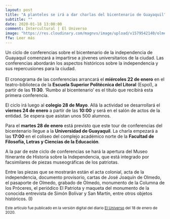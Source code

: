 ```yaml
---
layout: post
title: "A planteles se irá a dar charlas del bicentenario de Guayaquil"
subtitle: ""
date: 2020-01-18 13:00:00
comment: Intercultural | El Universo
image: "https://res.cloudinary.com/magnvs/image/upload/v1579542140/olmedo-en-sala_svfcau.jpg"
ffw: Leer más
---
```

Un ciclo de conferencias sobre el bicentenario de la independencia de Guayaquil comenzará a impartirse a jóvenes universitarios de la ciudad. Las conferencias abordarán los aspectos históricos sobre la independencia y sus repercusiones para la ciudad. <br /><br/>El cronograma de las conferencias arrancará el **miércoles 22 de enero** en el teatro-biblioteca de la **Escuela Superior Politécnica del Litoral** (Espol), a partir de las **11:30**. ‘Rumbo al bicentenario’ es el título que recibirá esta primera conferencia.

El ciclo irá luego al **colegio 28 de Mayo**. Allá la actividad se desarrollará el **viernes 24 de enero** a partir de las **10:00** y será en el salón de actos de la entidad. Se espera que asistan unos 500 alumnos.

Para el **martes 28 de enero** está previsto que este tour de conferencias del bicentenario llegue a la **Universidad de Guayaquil**. La charla empezará a las **17:00** en el coliseo del complejo académico norte de la **Facultad de Filosofía, Letras y Ciencias de la Educación**.

A la par de este ciclo de conferencias se hará la apertura del Museo Itinerante de Historia sobre la Independencia, que está integrado por facsimilares de piezas museográficas de los patriotas.

Entre las piezas que se mostrarán están el acta colonial, acta de la independencia, documento provisorio, cartas de José Joaquín de Olmedo, el pasaporte de Olmedo, grabado de Olmedo, monumento de la Columna de los Próceres, el periódico El Patriota y maqueta del monumento de la conocida entrevista de Simón Bolívar y San Martín, entre otros objetos históricos. (I)

<small>Este artículo fue publicado en la versión digital del diario [El Universo](//www.eluniverso.com/noticias/2020/01/18/nota/7696080/planteles-se-ira-dar-charlas-bicentenario) del 18 de enero de 2020.</small>
